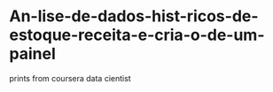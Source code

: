# An-lise-de-dados-hist-ricos-de-estoque-receita-e-cria-o-de-um-painel
prints from coursera data cientist
